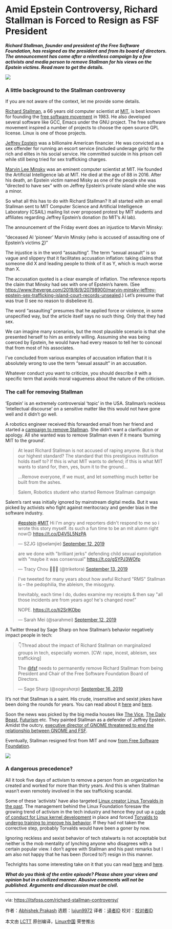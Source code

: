 [#]: collector: (lujun9972)
[#]: translator: ( )
[#]: reviewer: ( )
[#]: publisher: ( )
[#]: url: ( )
[#]: subject: (Amid Epstein Controversy, Richard Stallman is Forced to Resign as FSF President)
[#]: via: (https://itsfoss.com/richard-stallman-controversy/)
[#]: author: (Abhishek Prakash https://itsfoss.com/author/abhishek/)

Amid Epstein Controversy, Richard Stallman is Forced to Resign as FSF President
======

_**Richard Stallman, founder and president of the Free Software Foundation, has resigned as the president and from its board of directors. The announcement has come after a relentless campaign by a few activists and media person to remove Stallman for his views on the Epstein victims. Read more to get the details.**_

![][1]

### A little background to the Stallman controversy

If you are not aware of the context, let me provide some details.

[Richard Stallman][2], a 66 years old computer scientist at [MIT][3], is best known for founding the [free software movement][4] in 1983. He also developed several software like GCC, Emacs under the GNU project. The free software movement inspired a number of projects to choose the open source GPL license. Linux is one of those projects.

[Jeffrey Epstein][5] was a billionaire American financier. He was convicted as a sex offender for running an escort service (included underage girls) for the rich and elites in his social service. He committed suicide in his prison cell while still being tried for sex trafficking charges.

[Marvin Lee Minsky][6] was an eminent computer scientist at MIT. He founded the Artificial Intelligence lab at MIT. He died at the age of 88 in 2016. After his death, an Epstein victim named Misky as one of the people she was “directed to have sex” with on Jeffrey Epstein’s private island while she was a minor.

So what all this has to do with Richard Stallman? It all started with an email Stallman sent to MIT Computer Science and Artificial Intelligence Laboratory (CSAIL) mailing list over proposed protest by MIT students and affiliates regarding Jeffrey Epstein’s donation (to MIT’s AI lab).

The announcement of the Friday event does an injustice to Marvin Minsky:

“deceased AI ‘pioneer’ Marvin Minsky (who is accused of assaulting
one of Epstein’s victims [2])”

The injustice is in the word “assaulting”. The term “sexual assault” is so vague and slippery that it facilitates accusation inflation: taking claims that someone did X and leading people to think of it as Y, which is much worse than X.

The accusation quoted is a clear example of inflation. The reference reports the claim that Minsky had sex with one of Epstein’s harem. (See <https://www.theverge.com/2019/8/9/20798900/marvin-minsky-jeffrey-epstein-sex-trafficking-island-court-records-unsealed>.)
Let’s presume that was true (I see no reason to disbelieve it).

The word “assaulting” presumes that he applied force or violence, in some unspecified way, but the article itself says no such thing.
Only that they had sex.

We can imagine many scenarios, but the most plausible scenario is that she presented herself to him as entirely willing. Assuming she was being coerced by Epstein, he would have had every reason to tell her to conceal that from most of his associates.

I’ve concluded from various examples of accusation inflation that it is absolutely wrong to use the term “sexual assault” in an accusation.

Whatever conduct you want to criticize, you should describe it with a specific term that avoids moral vagueness about the nature of the criticism.

### The call for removing Stallman

‘Epstein’ is an extremely controversial ‘topic’ in the USA. Stallman’s reckless ‘intellectual discourse’ on a sensitive matter like this would not have gone well and it didn’t go well.

A robotics engineer received this forwarded email from her friend and started a [campaign to remove Stallman][7]. She didn’t want a clarification or apology. All she wanted was to remove Stallman even if it means ‘burning MIT to the ground’.

> At least Richard Stallman is not accused of raping anyone. But is that our highest standard? The standard that this prestigious institution holds itself to? If this is what MIT wants to defend; if this is what MIT wants to stand for, then, yes, burn it to the ground…
>
> …Remove everyone, if we must, and let something much better be built from the ashes.
>
> Salem, Robotics student who started Remove Stallman campaign

Salem’s rant was initially ignored by mainstream digital media. But it was picked by activists who fight against meritocracy and gender bias in the software industry.

> [#epstein][8] [#MIT][9] Hi I'm angry and reporters didn't respond to me so i wrote this story myself. its such a fun time to be an mit alumn right now🙃 <https://t.co/D4V5L5NzPA>
>
> — SZJG (@selamjie) [September 12, 2019][10]

> are we done with "brilliant jerks" defending child sexual exploitation with "maybe it was consensual" <https://t.co/gSYPJ3WOfp>
>
> — Tracy Chou 👩🏻‍💻 (@triketora) [September 13, 2019][11]

> I've tweeted for many years about how awful Richard "RMS" Stallman is – the pedophilia, the ableism, the misogyny.
>
> Inevitably, each time I do, dudes examine my receipts &amp; then say "all those incidents are from years ago! he's changed now!"
>
> NOPE. <https://t.co/ti2SrlKObp>
>
> — Sarah Mei (@sarahmei) [September 12, 2019][12]

A Twitter thread by Sage Sharp on how Stallman’s behavior negatively impact people in tech:

> 👇Thread about the impact of Richard Stallman on marginalized groups in tech, especially women. [CW: rape, incest, ableism, sex trafficking]
>
> The [@fsf][13] needs to permanently remove Richard Stallman from being President and Chair of the Free Software Foundation Board of Directors.
>
> — Sage Sharp (@_sagesharp_) [September 16, 2019][14]

It’s not that Stallman is a saint. His crude, insensitive and sexist jokes have been doing the rounds for years. You can read about it [here][15] and [here][16].

Soon the news was picked by the big media houses like [The Vice][17], [The Daily Beast][18], [Futurism][19] etc. They painted Stallman as a defender of Jeffrey Epstein. Amidst the outcry, [executive director of GNOME threatened to end the relationship between GNOME and FSF][20].

Eventually, Stallman resigned first from MIT and now [from Free Software Foundation][21].

![][22]

### A dangerous precedence?

All it took five days of activism to remove a person from an organization he created and worked for more than thirty years. And this is when Stallman wasn’t even remotely involved in the sex trafficking scandal.

Some of these ‘activists’ have also targeted [Linux creator Linus Torvalds in the past][23]. The management behind the Linux Foundation foresaw the growing trend of activism in the tech industry and hence they put up a [code of conduct for Linux kernel development][24] in place and forced [Torvalds to undergo training to improve his behavior][25]. If they had not taken the corrective step, probably Torvalds would have been a goner by now.

Ignoring reckless and sexist behavior of tech stalwarts is not acceptable but neither is the mob mentality of lynching anyone who disagrees with a certain popular view. I don’t agree with Stallman and his past remarks but I am also not happy that he has been (forced to?) resign in this manner.

Techrights has some interesting take on it that you can read [here][26] and [here][27].

_**What do you think of the entire episode? Please share your views and opinion but in a civilized manner. Abusive comments will not be published. Arguments and discussion must be civil.**_

--------------------------------------------------------------------------------

via: https://itsfoss.com/richard-stallman-controversy/

作者：[Abhishek Prakash][a]
选题：[lujun9972][b]
译者：[译者ID](https://github.com/译者ID)
校对：[校对者ID](https://github.com/校对者ID)

本文由 [LCTT](https://github.com/LCTT/TranslateProject) 原创编译，[Linux中国](https://linux.cn/) 荣誉推出

[a]: https://itsfoss.com/author/abhishek/
[b]: https://github.com/lujun9972
[1]: https://i0.wp.com/itsfoss.com/wp-content/uploads/2019/09/stallman-conroversy.png?ssl=1
[2]: https://en.wikipedia.org/wiki/Richard_Stallman
[3]: https://en.wikipedia.org/wiki/Massachusetts_Institute_of_Technology
[4]: https://en.wikipedia.org/wiki/Free_software_movement
[5]: https://en.wikipedia.org/wiki/Jeffrey_Epstein
[6]: https://en.wikipedia.org/wiki/Marvin_Minsky
[7]: https://medium.com/@selamie/remove-richard-stallman-fec6ec210794
[8]: https://twitter.com/hashtag/epstein?src=hash&ref_src=twsrc%5Etfw
[9]: https://twitter.com/hashtag/MIT?src=hash&ref_src=twsrc%5Etfw
[10]: https://twitter.com/selamjie/status/1172244207978897408?ref_src=twsrc%5Etfw
[11]: https://twitter.com/triketora/status/1172443389536555009?ref_src=twsrc%5Etfw
[12]: https://twitter.com/sarahmei/status/1172283772428906496?ref_src=twsrc%5Etfw
[13]: https://twitter.com/fsf?ref_src=twsrc%5Etfw
[14]: https://twitter.com/_sagesharp_/status/1173637138413318144?ref_src=twsrc%5Etfw
[15]: https://geekfeminism.wikia.org/wiki/Richard_Stallman
[16]: https://medium.com/@selamie/remove-richard-stallman-appendix-a-a7e41e784f88
[17]: https://www.vice.com/en_us/article/9ke3ke/famed-computer-scientist-richard-stallman-described-epstein-victims-as-entirely-willing
[18]: https://www.thedailybeast.com/famed-mit-computer-scientist-richard-stallman-defends-epstein-victims-were-entirely-willing
[19]: https://futurism.com/richard-stallman-epstein-scandal
[20]: https://blog.halon.org.uk/2019/09/gnome-foundation-relationship-gnu-fsf/
[21]: https://www.fsf.org/news/richard-m-stallman-resigns
[22]: https://i0.wp.com/itsfoss.com/wp-content/uploads/2019/09/richard-stallman.png?resize=800%2C94&ssl=1
[23]: https://www.newyorker.com/science/elements/after-years-of-abusive-e-mails-the-creator-of-linux-steps-aside
[24]: https://itsfoss.com/linux-code-of-conduct/
[25]: https://itsfoss.com/torvalds-takes-a-break-from-linux/
[26]: http://techrights.org/2019/09/15/media-attention-has-been-shifted/
[27]: http://techrights.org/2019/09/16/stallman-removed/
